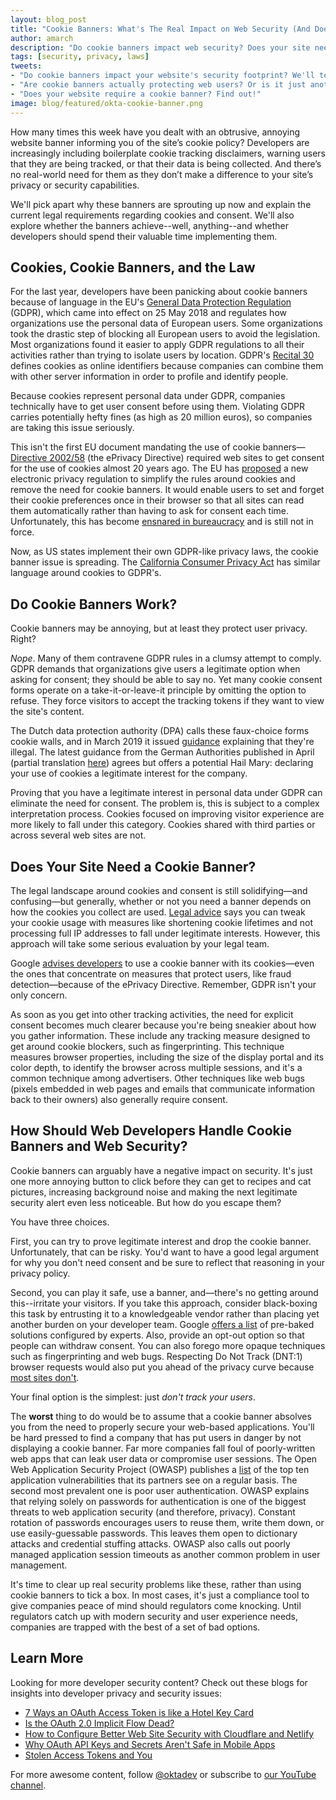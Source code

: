 ```yaml
---
layout: blog_post
title: "Cookie Banners: What's The Real Impact on Web Security (And Does Your Site Need One)?"
author: amarch
description: "Do cookie banners impact web security? Does your site need a cookie banner? If these questions are bugging you, we've got answers!"
tags: [security, privacy, laws]
tweets:
- "Do cookie banners impact your website's security footprint? We'll tell you >:)"
- "Are cookie banners actually protecting web users? Or is it just another form of security theater?"
- "Does your website require a cookie banner? Find out!"
image: blog/featured/okta-cookie-banner.png
---
```


How many times this week have you dealt with an obtrusive, annoying website banner informing you of the site’s cookie policy? Developers are increasingly including boilerplate cookie tracking disclaimers, warning users that they are being tracked, or that their data is being collected. And there’s no real-world need for them as they don’t make a difference to your site’s privacy or security capabilities.

We'll pick apart why these banners are sprouting up now and explain the current legal requirements regarding cookies and consent. We'll also explore whether the banners achieve--well, anything--and whether developers should spend their valuable time implementing them.

## Cookies, Cookie Banners, and the Law

For the last year, developers have been panicking about cookie banners because of language in the EU's [General Data Protection Regulation](https://gdpr-info.eu/) (GDPR), which came into effect on 25 May 2018 and regulates how organizations use the personal data of European users. Some organizations took the drastic step of blocking all European users to avoid the legislation. Most organizations found it easier to apply GDPR regulations to all their activities rather than trying to isolate users by location. GDPR's [Recital 30](https://gdpr-info.eu/recitals/no-30/) defines cookies as online identifiers because companies can combine them with other server information in order to profile and identify people.

Because cookies represent personal data under GDPR, companies technically have to get user consent before using them. Violating GDPR carries potentially hefty fines (as high as 20 million euros), so companies are taking this issue seriously.

This isn't the first EU document mandating the use of cookie banners—[Directive 2002/58](https://eur-lex.europa.eu/legal-content/EN/ALL/?uri=CELEX%3A32002L0058) (the ePrivacy Directive) required web sites to get consent for the use of cookies almost 20 years ago. The EU has [proposed](https://ec.europa.eu/digital-single-market/en/news/evaluation-and-review-directive-200258-privacy-and-electronic-communication-sector) a new electronic privacy regulation to simplify the rules around cookies and remove the need for cookie banners. It would enable users to set and forget their cookie preferences once in their browser so that all sites can read them automatically rather than having to ask for consent each time. Unfortunately, this has become [ensnared in bureaucracy](https://eylaw.ey.com/2018/10/04/the-eprivacy-regulation-proposal-a-new-data-protection-framework-for-electronic-communications/) and is still not in force.

Now, as US states implement their own GDPR-like privacy laws, the cookie banner issue is spreading. The [California Consumer Privacy Act](https://www.isipp.com/resources/full-text-of-the-california-consumer-privacy-act-of-2018-ccpa/) has similar language around cookies to GDPR's.

## Do Cookie Banners Work?

Cookie banners may be annoying, but at least they protect user privacy. Right?

*Nope*. Many of them contravene GDPR rules in a clumsy attempt to comply. GDPR demands that organizations give users a legitimate option when asking for consent; they should be able to say no. Yet many cookie consent forms operate on a take-it-or-leave-it principle by omitting the option to refuse. They force visitors to accept the tracking tokens if they want to view the site's content.

The Dutch data protection authority (DPA) calls these faux-choice forms cookie walls, and in March 2019 it issued [guidance](https://autoriteitpersoonsgegevens.nl/nl/nieuws/websites-moeten-toegankelijk-blijven-bij-weigeren-tracking-cookies) explaining that they're illegal. The latest guidance from the German Authorities published in April (partial translation [here](https://deutschland.taylorwessing.com/de/documents/get/1820/guidance-from-german-authorities-for-telemedia-providers-partial-translation.PDF_show_on_screen)) agrees but offers a potential Hail Mary: declaring your use of cookies a legitimate interest for the company.

Proving that you have a legitimate interest in personal data under GDPR can eliminate the need for consent. The problem is, this is subject to a complex interpretation process. Cookies focused on improving visitor experience are more likely to fall under this category. Cookies shared with third parties or across several web sites are not.

## Does Your Site Need a Cookie Banner?

The legal landscape around cookies and consent is still solidifying—and confusing—but generally, whether or not you need a banner depends on how the cookies you collect are used. [Legal advice](https://blogs.dlapiper.com/iptgermany/2019/05/03/conference-of-german-data-protection-authorities-issues-guidance-on-tracking-and-cookies/) says you can tweak your cookie usage with measures like shortening cookie lifetimes and not processing full IP addresses to fall under legitimate interests. However, this approach will take some serious evaluation by your legal team.

Google [advises developers](https://www.google.com/about/company/user-consent-policy-help.html) to use a cookie banner with its cookies—even the ones that concentrate on measures that protect users, like fraud detection—because of the ePrivacy Directive. Remember, GDPR isn't your only concern.

As soon as you get into other tracking activities, the need for explicit consent becomes much clearer because you're being sneakier about how you gather information. These include any tracking measure designed to get around cookie blockers, such as fingerprinting. This technique measures browser properties, including the size of the display portal and its color depth, to identify the browser across multiple sessions, and it's a common technique among advertisers. Other techniques like web bugs (pixels embedded in web pages and emails that communicate information back to their owners) also generally require consent.

## How Should Web Developers Handle Cookie Banners and Web Security?

Cookie banners can arguably have a negative impact on security. It's just one more annoying button to click before they can get to recipes and cat pictures, increasing background noise and making the next legitimate security alert even less noticeable. But how do you escape them?

You have three choices.

First, you can try to prove legitimate interest and drop the cookie banner. Unfortunately, that can be risky. You'd want to have a good legal argument for why you don't need consent and be sure to reflect that reasoning in your privacy policy.

Second, you can play it safe, use a banner, and—there's no getting around this--irritate your visitors. If you take this approach, consider black-boxing this task by entrusting it to a knowledgeable vendor rather than placing yet another burden on your developer team. Google [offers a list](https://www.cookiechoices.org/) of pre-baked solutions configured by experts. Also, provide an opt-out option so that people can withdraw consent. You can also forego more opaque techniques such as fingerprinting and web bugs. Respecting Do Not Track (DNT:1) browser requests would also put you ahead of the privacy curve because [most sites don't](https://gizmodo.com/do-not-track-the-privacy-tool-used-by-millions-of-peop-1828868324).

Your final option is the simplest: just *don't track your users*.

The **worst** thing to do would be to assume that a cookie banner absolves you from the need to properly secure your web-based applications. You'll be hard pressed to find a company that has put users in danger by not displaying a cookie banner. Far more companies fall foul of poorly-written web apps that can leak user data or compromise user sessions. The Open Web Application Security Project (OWASP) publishes a [list](https://www.owasp.org/images/7/72/OWASP_Top_10-2017_%28en%29.pdf.pdf) of the top ten application vulnerabilities that its partners see on a regular basis. The second most prevalent one is poor user authentication. OWASP explains that relying solely on passwords for authentication is one of the biggest threats to web application security (and therefore, privacy). Constant rotation of passwords encourages users to reuse them, write them down, or use easily-guessable passwords. This leaves them open to dictionary attacks and credential stuffing attacks. OWASP also calls out poorly managed application session timeouts as another common problem in user management.

It's time to clear up real security problems like these, rather than using cookie banners to tick a box. In most cases, it's just a compliance tool to give companies peace of mind should regulators come knocking. Until regulators catch up with modern security and user experience needs, companies are trapped with the best of a set of bad options.

## Learn More

Looking for more developer security content? Check out these blogs for insights into developer privacy and security issues:

- [7 Ways an OAuth Access Token is like a Hotel Key Card](https://developer.okta.com/blog/2019/06/05/seven-ways-an-oauth-access-token-is-like-a-hotel-key-card)
- [Is the OAuth 2.0 Implicit Flow Dead?](https://developer.okta.com/blog/2019/05/01/is-the-oauth-implicit-flow-dead)
- [How to Configure Better Web Site Security with Cloudflare and Netlify](https://developer.okta.com/blog/2019/04/11/site-security-cloudflare-netlify)
- [Why OAuth API Keys and Secrets Aren't Safe in Mobile Apps](https://developer.okta.com/blog/2019/01/22/oauth-api-keys-arent-safe-in-mobile-apps)
- [Stolen Access Tokens and You](https://developer.okta.com/blog/2018/10/22/stolen-access-tokens)

For more awesome content, follow [@oktadev](https://twitter.com/oktadev) or subscribe to [our YouTube channel](https://www.youtube.com/channel/UC5AMiWqFVFxF1q9Ya1FuZ_Q).
